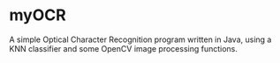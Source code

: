# myOCR

A simple Optical Character Recognition program written in Java, using a KNN classifier and some OpenCV image processing functions.
